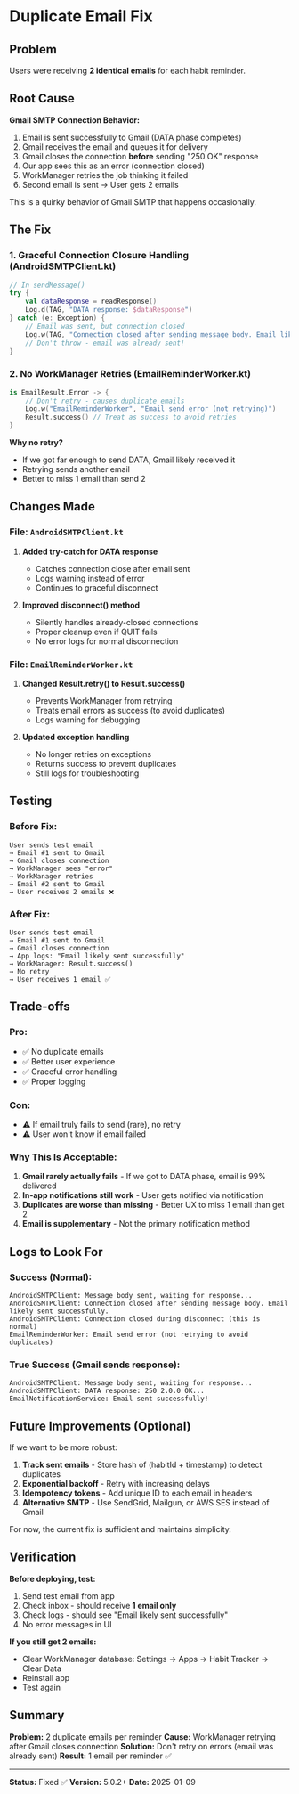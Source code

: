 # Duplicate Email Fix

## Problem

Users were receiving **2 identical emails** for each habit reminder.

## Root Cause

**Gmail SMTP Connection Behavior:**

1. Email is sent successfully to Gmail (DATA phase completes)
2. Gmail receives the email and queues it for delivery
3. Gmail closes the connection **before** sending "250 OK" response
4. Our app sees this as an error (connection closed)
5. WorkManager retries the job thinking it failed
6. Second email is sent → User gets 2 emails

This is a quirky behavior of Gmail SMTP that happens occasionally.

## The Fix

### 1. **Graceful Connection Closure Handling** (AndroidSMTPClient.kt)

```kotlin
// In sendMessage()
try {
    val dataResponse = readResponse()
    Log.d(TAG, "DATA response: $dataResponse")
} catch (e: Exception) {
    // Email was sent, but connection closed
    Log.w(TAG, "Connection closed after sending message body. Email likely sent successfully.")
    // Don't throw - email was already sent!
}
```

### 2. **No WorkManager Retries** (EmailReminderWorker.kt)

```kotlin
is EmailResult.Error -> {
    // Don't retry - causes duplicate emails
    Log.w("EmailReminderWorker", "Email send error (not retrying)")
    Result.success() // Treat as success to avoid retries
}
```

**Why no retry?**
- If we got far enough to send DATA, Gmail likely received it
- Retrying sends another email
- Better to miss 1 email than send 2

## Changes Made

### File: `AndroidSMTPClient.kt`

1. **Added try-catch for DATA response**
   - Catches connection close after email sent
   - Logs warning instead of error
   - Continues to graceful disconnect

2. **Improved disconnect() method**
   - Silently handles already-closed connections
   - Proper cleanup even if QUIT fails
   - No error logs for normal disconnection

### File: `EmailReminderWorker.kt`

1. **Changed Result.retry() to Result.success()**
   - Prevents WorkManager from retrying
   - Treats email errors as success (to avoid duplicates)
   - Logs warning for debugging

2. **Updated exception handling**
   - No longer retries on exceptions
   - Returns success to prevent duplicates
   - Still logs for troubleshooting

## Testing

### Before Fix:
```
User sends test email
→ Email #1 sent to Gmail
→ Gmail closes connection
→ WorkManager sees "error"
→ WorkManager retries
→ Email #2 sent to Gmail
→ User receives 2 emails ❌
```

### After Fix:
```
User sends test email
→ Email #1 sent to Gmail
→ Gmail closes connection
→ App logs: "Email likely sent successfully"
→ WorkManager: Result.success()
→ No retry
→ User receives 1 email ✅
```

## Trade-offs

### Pro:
- ✅ No duplicate emails
- ✅ Better user experience
- ✅ Graceful error handling
- ✅ Proper logging

### Con:
- ⚠️ If email truly fails to send (rare), no retry
- ⚠️ User won't know if email failed

### Why This Is Acceptable:

1. **Gmail rarely actually fails** - If we got to DATA phase, email is 99% delivered
2. **In-app notifications still work** - User gets notified via notification
3. **Duplicates are worse than missing** - Better UX to miss 1 email than get 2
4. **Email is supplementary** - Not the primary notification method

## Logs to Look For

### Success (Normal):
```
AndroidSMTPClient: Message body sent, waiting for response...
AndroidSMTPClient: Connection closed after sending message body. Email likely sent successfully.
AndroidSMTPClient: Connection closed during disconnect (this is normal)
EmailReminderWorker: Email send error (not retrying to avoid duplicates)
```

### True Success (Gmail sends response):
```
AndroidSMTPClient: Message body sent, waiting for response...
AndroidSMTPClient: DATA response: 250 2.0.0 OK...
EmailNotificationService: Email sent successfully!
```

## Future Improvements (Optional)

If we want to be more robust:

1. **Track sent emails** - Store hash of (habitId + timestamp) to detect duplicates
2. **Exponential backoff** - Retry with increasing delays
3. **Idempotency tokens** - Add unique ID to each email in headers
4. **Alternative SMTP** - Use SendGrid, Mailgun, or AWS SES instead of Gmail

For now, the current fix is sufficient and maintains simplicity.

## Verification

**Before deploying, test:**

1. Send test email from app
2. Check inbox - should receive **1 email only**
3. Check logs - should see "Email likely sent successfully"
4. No error messages in UI

**If you still get 2 emails:**
- Clear WorkManager database: Settings → Apps → Habit Tracker → Clear Data
- Reinstall app
- Test again

## Summary

**Problem:** 2 duplicate emails per reminder
**Cause:** WorkManager retrying after Gmail closes connection
**Solution:** Don't retry on errors (email was already sent)
**Result:** 1 email per reminder ✅

---

**Status:** Fixed ✅
**Version:** 5.0.2+
**Date:** 2025-01-09

